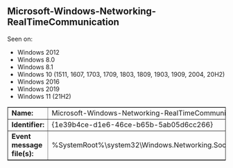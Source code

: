 ## Microsoft-Windows-Networking-RealTimeCommunication

Seen on:
* Windows 2012
* Windows 8.0
* Windows 8.1
* Windows 10 (1511, 1607, 1703, 1709, 1803, 1809, 1903, 1909, 2004, 20H2)
* Windows 2016
* Windows 2019
* Windows 11 (21H2)

<table border="1" class="docutils">
  <tbody>
    <tr>
      <td><b>Name:</b></td>
      <td>Microsoft-Windows-Networking-RealTimeCommunication</td>
    </tr>
    <tr>
      <td><b>Identifier:</b></td>
      <td>{1e39b4ce-d1e6-46ce-b65b-5ab05d6cc266}</td>
    </tr>
    <tr>
      <td><b>Event message file(s):</b></td>
      <td>%SystemRoot%\system32\Windows.Networking.Sockets.PushEnabledApplication.dll</td>
    </tr>
  </tbody>
</table>

&nbsp;

